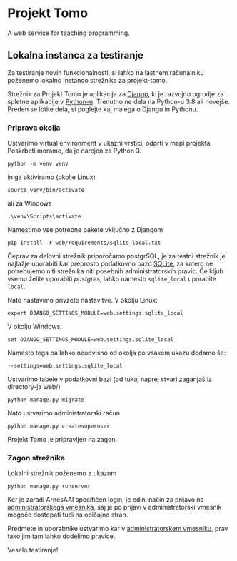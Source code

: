 # Projekt Tomo

A web service for teaching programming.

## Lokalna instanca za testiranje

Za testiranje novih funkcionalnosti, si lahko na lastnem računalniku poženemo
lokalno instanco strežnika za projekt-tomo.

Strežnik za Projekt Tomo je aplikacija za
[Django](https://www.djangoproject.com/), ki je razvojno ogrodje za spletne
aplikacije v [Python-u](https://www.python.org/). Trenutno ne dela na Python-u
3.8 ali novejše. Preden se lotite dela, si poglejte kaj malega o Djangu in
Pythonu.

### Priprava okolja

Ustvarimo virtual environment v ukazni vrstici, odprti v mapi projekta.
Poskrbeti moramo, da je narejen za Python 3.

```
python -m venv venv
```
in ga aktiviramo (okolje Linux)

```
source venv/bin/activate
```
ali za Windows

```
.\venv\Scripts\activate
```
Namestimo vse potrebne pakete vključno z Djangom

```
pip install -r web/requirements/sqlite_local.txt
```

Čeprav za delovni strežnik priporočamo postgrSQL, je za testni strežnik je
najlažje uporabiti kar preprosto podatkovno bazo
[SQLite](https://sqlite.org/index.html), za katero ne potrebujemo niti strežnika
niti posebnih administratorskih pravic. Če kljub vsemu želite uporabiti
*postgres*, lahko namesto `sqlite_local` uporabite  `local`.

Nato nastavimo privzete nastavitve. V okolju Linux:

```
export DJANGO_SETTINGS_MODULE=web.settings.sqlite_local
```
V okolju Windows:

```
set DJANGO_SETTINGS_MODULE=web.settings.sqlite_local
```
Namesto tega pa lahko neodvisno od okolja po vsakem ukazu dodamo še:

```
--settings=web.settings.sqlite_local
```

Ustvarimo tabele v podatkovni bazi (od tukaj naprej stvari zaganjaš iz
directory-ja web/)

```
python manage.py migrate
```

Nato ustvarimo administratorski račun

```
python manage.py createsuperuser
```

Projekt Tomo je pripravljen na zagon.

### Zagon strežnika

Lokalni strežnik poženemo z ukazom

```
python manage.py runserver
```

Ker je zaradi ArnesAAI specifičen login, je edini način za prijavo na
[administratorskega vmesnika](http://localhost:8000/admin/), saj je po prijavi v
administratorski vmesnik mogoče dostopati tudi na običajno stran.

Predmete in uporabnike ustvarimo kar v [administratorskem
vmesniku](http://localhost:8000/admin/), prav tako jim tam lahko dodelimo
pravice.

Veselo testiranje!
